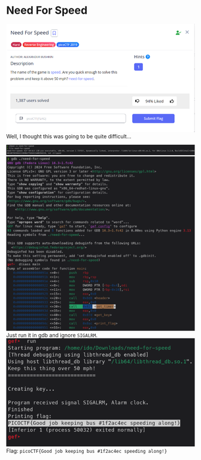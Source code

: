 # Need For Speed
![](attachments/Pasted%20image%2020250717151830.png)\
Well, I thought this was going to be quite difficult...

![](attachments/Pasted%20image%2020250717151812.png)
![](attachments/Pasted%20image%2020250717151906.png)\
Just run it in gdb and ignore `SIGALRM`.
![](attachments/Pasted%20image%2020250717151957.png)\
Flag: `picoCTF{Good job keeping bus #1f2ac4ec speeding along!}`